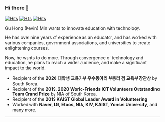 ### Hi there 👋

[![Hits](https://hits.seeyoufarm.com/api/count/incr/badge.svg?url=https%3A%2F%2Fgithub.com%2Fplacidmoon1&count_bg=%23443DC8&title_bg=%23555555&icon=&icon_color=%23E7E7E7&title=hits&edge_flat=false)](https://hits.seeyoufarm.com)
[![Hits](http://img.shields.io/badge/-Linkedin-0c4496?style=flat&logo=linkedin&link=https://www.linkedin.com/in/kevinmin312/)](https://www.linkedin.com/in/kevinmin312/)
[![Hits](http://img.shields.io/badge/-Korean%20CV-05d686?style=flat&logo=appveyor&link=https://blog.naver.com/placidmoon)](https://blog.naver.com/placidmoon)
<!--
**placidmoon1/placidmoon1** is a ✨ _special_ ✨ repository because its `README.md` (this file) appears on your GitHub profile.-->

Gu Hong (Kevin) Min wants to innovate education with technology.

He has over nine years of experience as an educator, and has worked with various companies, government associations, and universities to create enlightening courses.

Now, he wants to do more. Through convergence of technology and education, he plans to reach a wider audience, and make a significant impact to the world.

* Recipient of the **2020 대학생 교육기부 우수동아리 부총리 겸 교육부 장관상** by South Korea. 
* Recipient of the **2019, 2020 World-Friends ICT Volunteers Outstanding Team Grand Prize** by NIA of South Korea.
* Recipient of the **2019 KAIST Global Leader Award in Volunteering**
* Worked with **Naver, LG, Etoos, NIA, KIV, KAIST, Yonsei University**, and many more. 

---------------------------------------------------------------------------------------------------------------------------------------------------------------------------

